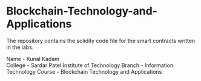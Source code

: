 # Blockchain-Technology-and-Applications
The repository contains the solidity code file for the smart contracts written in the labs.

Name - Kunal Kadam \
College - Sardar Patel Institute of Technology
Branch - Information Technology
Course - Blockchain Technology and Applications


